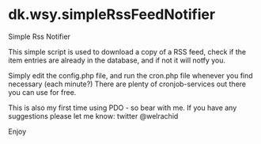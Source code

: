 # dk.wsy.simpleRssFeedNotifier
Simple Rss Notifier

This simple script is used to download a copy of a RSS feed, check if the item entries are already in the database, and if not it will notfy you.

Simply edit the config.php file, and run the cron.php file whenever you find necessary (each minute?)
There are plenty of cronjob-services out there you can use for free.

This is also my first time using PDO - so bear with me. If you have any suggestions please let me know: twitter @welrachid

Enjoy
